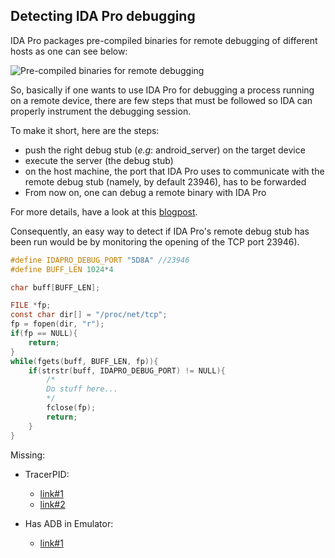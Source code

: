 ## Detecting IDA Pro debugging

IDA Pro packages pre-compiled binaries for remote debugging of different hosts as one can see below:

![Pre-compiled binaries for remote debugging](./images/dbgsrv_ida_pro.png)

So, basically if one wants to use IDA Pro for debugging a process running on a remote device, there are few steps that must be followed so IDA can properly instrument the debugging session. 

To make it short, here are the steps:
- push the right debug stub (*e.g*: android_server) on the target device
- execute the server (the debug stub) 
- on the host machine, the port that IDA Pro uses to communicate with the remote debug stub (namely, by default 23946), has to be forwarded
- From now on, one can debug a remote binary with IDA Pro

For more details, have a look at this [blogpost](https://finn.svbtle.com/remotely-debugging-android-binaries-in-ida-pro).

Consequently, an easy way to detect if IDA Pro's remote debug stub has been run would be by monitoring the opening of the TCP port 23946).

```c
#define IDAPRO_DEBUG_PORT "5D8A" //23946
#define BUFF_LEN 1024*4

char buff[BUFF_LEN];

FILE *fp;
const char dir[] = "/proc/net/tcp";
fp = fopen(dir, "r");
if(fp == NULL){
    return;
}
while(fgets(buff, BUFF_LEN, fp)){
    if(strstr(buff, IDAPRO_DEBUG_PORT) != NULL){
        /*
        Do stuff here...
        */
        fclose(fp);
        return;
    }
}
```

Missing:
- TracerPID:
  - [link#1](https://github.com/strazzere/anti-emulator/blob/master/AntiEmulator/src/diff/strazzere/anti/debugger/FindDebugger.java#L36)
  - [link#2](https://github.com/razaina/anti-debug/blob/master/detect-debug/src/main/jni/jni_export.c#L195)
  
- Has ADB in Emulator:
  - [link#1](https://github.com/strazzere/anti-emulator/blob/master/AntiEmulator/src/diff/strazzere/anti/debugger/FindDebugger.java#L66)
  

